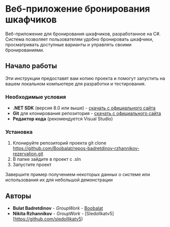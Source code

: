 # Веб-приложение бронирования шкафчиков

Веб-приложение для бронирования шкафчиков, разработанное на C#. Система позволяет пользователям удобно бронировать шкафчики, просматривать доступные варианты и управлять своими бронированиями.

## Начало работы

Эти инструкции предоставят вам копию проекта и помогут запустить на вашем локальном компьютере для разработки и тестирования.

### Необходимые условия

- **.NET SDK** (версия 8.0 или выше) - [скачать с официального сайта](https://dotnet.microsoft.com/download)
- **Git** для клонирования репозитория - [скачать с официального сайта](https://git-scm.com/)
- **Редактор кода** (рекомендуется Visual Studio)

### Установка

1. Клонируйте репозиторий проекта
git clone https://github.com/Boobalat/repos-badretdinov-rzhannikov-rezervation.git
2. В папке зайдите в проект с .sln
3. Запустите проект

Завершите пример получением некоторых данных о системе или использования их для небольшой демонстрации

## Авторы

* **Bulat Badretdinov** - *GroupWork* - [Boobalat](https://github.com/Boobalat)
* **Nikita Rzhannikov** - *GroupWork* - [Sledollkatv5][https://github.com/sledolllkatv5)